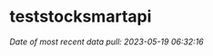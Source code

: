 
<!-- README.md is generated from README.Rmd. Please edit that file -->

# teststocksmartapi

*Date of most recent data pull: 2023-05-19 06:32:16*
